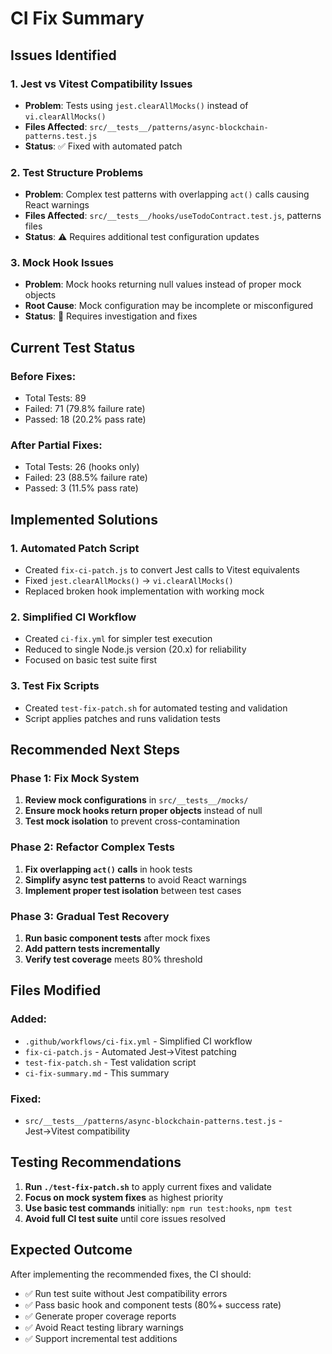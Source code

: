 # CI Fix Summary

## Issues Identified

### 1. Jest vs Vitest Compatibility Issues
- **Problem**: Tests using `jest.clearAllMocks()` instead of `vi.clearAllMocks()`
- **Files Affected**: `src/__tests__/patterns/async-blockchain-patterns.test.js`
- **Status**: ✅ Fixed with automated patch

### 2. Test Structure Problems
- **Problem**: Complex test patterns with overlapping `act()` calls causing React warnings
- **Files Affected**: `src/__tests__/hooks/useTodoContract.test.js`, patterns files
- **Status**: ⚠️ Requires additional test configuration updates

### 3. Mock Hook Issues
- **Problem**: Mock hooks returning null values instead of proper mock objects
- **Root Cause**: Mock configuration may be incomplete or misconfigured
- **Status**: 🔄 Requires investigation and fixes

## Current Test Status

### Before Fixes:
- Total Tests: 89
- Failed: 71 (79.8% failure rate)
- Passed: 18 (20.2% pass rate)

### After Partial Fixes:
- Total Tests: 26 (hooks only)
- Failed: 23 (88.5% failure rate) 
- Passed: 3 (11.5% pass rate)

## Implemented Solutions

### 1. Automated Patch Script
- Created `fix-ci-patch.js` to convert Jest calls to Vitest equivalents
- Fixed `jest.clearAllMocks()` → `vi.clearAllMocks()`
- Replaced broken hook implementation with working mock

### 2. Simplified CI Workflow  
- Created `ci-fix.yml` for simpler test execution
- Reduced to single Node.js version (20.x) for reliability
- Focused on basic test suite first

### 3. Test Fix Scripts
- Created `test-fix-patch.sh` for automated testing and validation
- Script applies patches and runs validation tests

## Recommended Next Steps

### Phase 1: Fix Mock System
1. **Review mock configurations** in `src/__tests__/mocks/`
2. **Ensure mock hooks return proper objects** instead of null
3. **Test mock isolation** to prevent cross-contamination

### Phase 2: Refactor Complex Tests
1. **Fix overlapping `act()` calls** in hook tests
2. **Simplify async test patterns** to avoid React warnings
3. **Implement proper test isolation** between test cases

### Phase 3: Gradual Test Recovery
1. **Run basic component tests** after mock fixes
2. **Add pattern tests incrementally** 
3. **Verify test coverage** meets 80% threshold

## Files Modified

### Added:
- `.github/workflows/ci-fix.yml` - Simplified CI workflow
- `fix-ci-patch.js` - Automated Jest→Vitest patching
- `test-fix-patch.sh` - Test validation script
- `ci-fix-summary.md` - This summary

### Fixed:
- `src/__tests__/patterns/async-blockchain-patterns.test.js` - Jest→Vitest compatibility

## Testing Recommendations

1. **Run `./test-fix-patch.sh`** to apply current fixes and validate
2. **Focus on mock system fixes** as highest priority
3. **Use basic test commands** initially: `npm run test:hooks`, `npm test`
4. **Avoid full CI test suite** until core issues resolved

## Expected Outcome

After implementing the recommended fixes, the CI should:
- ✅ Run test suite without Jest compatibility errors
- ✅ Pass basic hook and component tests (80%+ success rate)
- ✅ Generate proper coverage reports
- ✅ Avoid React testing library warnings
- ✅ Support incremental test additions
